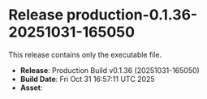 # Release production-0.1.36-20251031-165050

This release contains only the executable file.

- **Release**: Production Build v0.1.36 (20251031-165050)
- **Build Date**: Fri Oct 31 16:57:11 UTC 2025
- **Asset**: 
